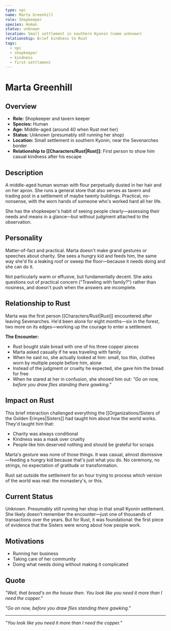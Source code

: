```yaml
---
type: npc
name: Marta Greenhill
role: Shopkeeper
species: Human
status: unknown
location: Small settlement in southern Kyonin (name unknown)
relationship: Brief kindness to Rust
tags:
  - npc
  - shopkeeper
  - kindness
  - first-settlement
---
```


# Marta Greenhill

## Overview
- **Role:** Shopkeeper and tavern keeper
- **Species:** Human
- **Age:** Middle-aged (around 40 when Rust met her)
- **Status:** Unknown (presumably still running her shop)
- **Location:** Small settlement in southern Kyonin, near the Sevenarches border
- **Relationship to [[Characters/Rust|Rust]]:** First person to show him casual kindness after his escape

## Description
A middle-aged human woman with flour perpetually dusted in her hair and on her apron. She runs a general store that also serves as tavern and trading post in a settlement of maybe twenty buildings. Practical, no-nonsense, with the worn hands of someone who's worked hard all her life.

She has the shopkeeper's habit of seeing people clearly—assessing their needs and means in a glance—but without judgment attached to the observation.

## Personality
Matter-of-fact and practical. Marta doesn't make grand gestures or speeches about charity. She sees a hungry kid and feeds him, the same way she'd fix a leaking roof or sweep the floor—because it needs doing and she can do it.

Not particularly warm or effusive, but fundamentally decent. She asks questions out of practical concern ("Traveling with family?") rather than nosiness, and doesn't push when the answers are incomplete.

## Relationship to Rust
Marta was the first person [[Characters/Rust|Rust]] encountered after leaving Sevenarches. He'd been alone for eight months—six in the forest, two more on its edges—working up the courage to enter a settlement.

**The Encounter:**
- Rust bought stale bread with one of his three copper pieces
- Marta asked casually if he was traveling with family
- When he said no, she actually looked at him: small, too thin, clothes worn by multiple people before him, alone
- Instead of the judgment or cruelty he expected, she gave him the bread for free
- When he stared at her in confusion, she shooed him out: *"Go on now, before you draw flies standing there gawking."*

## Impact on Rust
This brief interaction challenged everything the [[Organizations/Sisters of the Golden Erinyes|Sisters]] had taught him about how the world works. They'd taught him that:
- Charity was always conditional
- Kindness was a mask over cruelty
- People like him deserved nothing and should be grateful for scraps

Marta's gesture was none of those things. It was casual, almost dismissive—feeding a hungry kid because that's just what you do. No ceremony, no strings, no expectation of gratitude or transformation.

Rust sat outside the settlement for an hour trying to process which version of the world was real: the monastery's, or this.

## Current Status
Unknown. Presumably still running her shop in that small Kyonin settlement. She likely doesn't remember the encounter—just one of thousands of transactions over the years. But for Rust, it was foundational: the first piece of evidence that the Sisters were wrong about how people work.

## Motivations
- Running her business
- Taking care of her community
- Doing what needs doing without making it complicated

## Quote
*"Well, that bread's on the house then. You look like you need it more than I need the copper."*

*"Go on now, before you draw flies standing there gawking."*

---
*"You look like you need it more than I need the copper."*
